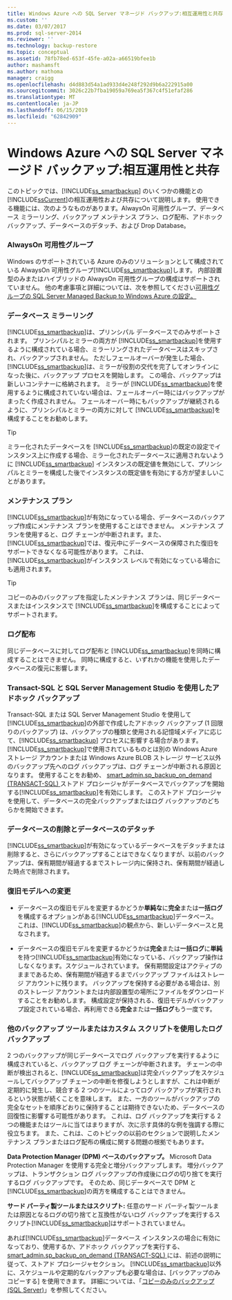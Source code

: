 ```yaml
---
title: Windows Azure への SQL Server マネージド バックアップ:相互運用性と共存 |Microsoft Docs
ms.custom: ''
ms.date: 03/07/2017
ms.prod: sql-server-2014
ms.reviewer: ''
ms.technology: backup-restore
ms.topic: conceptual
ms.assetid: 78fb78ed-653f-45fe-a02a-a66519bfee1b
author: mashamsft
ms.author: mathoma
manager: craigg
ms.openlocfilehash: d4d883d54a1ad933d4e248f292d9b6a222915a00
ms.sourcegitcommit: 3026c22b7fba19059a769ea5f367c4f51efaf286
ms.translationtype: MT
ms.contentlocale: ja-JP
ms.lasthandoff: 06/15/2019
ms.locfileid: "62842909"
---
```

# <a name="sql-server-managed-backup-to-windows-azure-interoperability-and-coexistence"></a>Windows Azure への SQL Server マネージド バックアップ:相互運用性と共存
  このトピックでは、[!INCLUDE[ss_smartbackup](../includes/ss-smartbackup-md.md)] のいくつかの機能との [!INCLUDE[ssCurrent](../includes/sscurrent-md.md)]の相互運用性および共存について説明します。 使用できる機能には、次のようなものがあります。AlwaysOn 可用性グループ、データベース ミラーリング、バックアップ メンテナンス プラン、ログ配布、アドホック バックアップ、データベースのデタッチ、および Drop Database。  
  
### <a name="alwayson-availability-groups"></a>AlwaysOn 可用性グループ  
 Windows のサポートされている Azure のみのソリューションとして構成されている AlwaysOn 可用性グループ[!INCLUDE[ss_smartbackup](../includes/ss-smartbackup-md.md)]します。 内部設置型のみまたはハイブリッドの AlwaysOn 可用性グループの構成はサポートされていません。 他の考慮事項と詳細については、次を参照してください[可用性グループの SQL Server Managed Backup to Windows Azure の設定。](../../2014/database-engine/setting-up-sql-server-managed-backup-to-windows-azure-for-availability-groups.md)  
  
### <a name="database-mirroring"></a>データベース ミラーリング  
 [!INCLUDE[ss_smartbackup](../includes/ss-smartbackup-md.md)]は、プリンシパル データベースでのみサポートされます。 プリンシパルとミラーの両方が [!INCLUDE[ss_smartbackup](../includes/ss-smartbackup-md.md)]を使用するように構成されている場合、ミラーリングされたデータベースはスキップされ、バックアップされません。 ただしフェールオーバーが発生した場合、[!INCLUDE[ss_smartbackup](../includes/ss-smartbackup-md.md)]は、ミラーが役割の交代を完了してオンラインになった後に、バックアップ プロセスを開始します。 この場合、バックアップは新しいコンテナーに格納されます。 ミラーが [!INCLUDE[ss_smartbackup](../includes/ss-smartbackup-md.md)]を使用するように構成されていない場合は、フェールオーバー時にはバックアップがまったく作成されません。 フェールオーバー時にもバックアップが継続されるように、プリンシパルとミラーの両方に対して [!INCLUDE[ss_smartbackup](../includes/ss-smartbackup-md.md)]を構成することをお勧めします。  
  
> [!TIP]  
>  ミラー化されたデータベースを [!INCLUDE[ss_smartbackup](../includes/ss-smartbackup-md.md)]の既定の設定でインスタンス上に作成する場合、ミラー化されたデータベースに適用されないように [!INCLUDE[ss_smartbackup](../includes/ss-smartbackup-md.md)] インスタンスの既定値を無効にして、プリンシパルとミラーを構成した後でインスタンスの既定値を有効にする方が望ましいことがあります。  
  
### <a name="maintenance-plan"></a>メンテナンス プラン  
 [!INCLUDE[ss_smartbackup](../includes/ss-smartbackup-md.md)]が有効になっている場合、データベースのバックアップ作成にメンテナンス プランを使用することはできません。 メンテナンス プランを使用すると、ログ チェーンが中断されます。また、[!INCLUDE[ss_smartbackup](../includes/ss-smartbackup-md.md)]では、復元中にデータベースの保障された復旧をサポートできなくなる可能性があります。 これは、[!INCLUDE[ss_smartbackup](../includes/ss-smartbackup-md.md)]がインスタンス レベルで有効になっている場合にも適用されます。  
  
> [!TIP]  
>  コピーのみのバックアップを指定したメンテナンス プランは、同じデータベースまたはインスタンスで [!INCLUDE[ss_smartbackup](../includes/ss-smartbackup-md.md)]を構成することによってサポートされます。  
  
### <a name="log-shipping"></a>ログ配布  
 同じデータベースに対してログ配布と [!INCLUDE[ss_smartbackup](../includes/ss-smartbackup-md.md)]を同時に構成することはできません。 同時に構成すると、いずれかの機能を使用したデータベースの復元に影響します。  
  
### <a name="ad-hoc-backups-using-transact-sql-and-sql-server-management-studio"></a>Transact-SQL と SQL Server Management Studio を使用したアドホック バックアップ  
 Transact-SQL または SQL Server Management Studio を使用して [!INCLUDE[ss_smartbackup](../includes/ss-smartbackup-md.md)]の外部で作成したアドホック バックアップ (1 回限りのバックアップ) は、バックアップの種類と使用される記憶域メディアに応じて、[!INCLUDE[ss_smartbackup](../includes/ss-smartbackup-md.md)] プロセスに影響する場合があります。 [!INCLUDE[ss_smartbackup](../includes/ss-smartbackup-md.md)]で使用されているものとは別の Windows Azure ストレージ アカウントまたは Windows Azure BLOB ストレージ サービス以外のバックアップ先へのログ バックアップは、ログ チェーンが中断される原因となります。 使用することをお勧め、 [smart_admin.sp_backup_on_demand &#40;TRANSACT-SQL&#41; ](/sql/relational-databases/system-stored-procedures/managed-backup-sp-backup-on-demand-transact-sql)ストアド プロシージャがデータベースでバックアップを開始する[!INCLUDE[ss_smartbackup](../includes/ss-smartbackup-md.md)]を有効にします。 このストアド プロシージャを使用して、データベースの完全バックアップまたはログ バックアップのどちらかを開始できます。  
  
### <a name="drop-database-and-detach-database"></a>データベースの削除とデータベースのデタッチ  
 [!INCLUDE[ss_smartbackup](../includes/ss-smartbackup-md.md)]が有効になっているデータベースをデタッチまたは削除すると、さらにバックアップすることはできなくなりますが、以前のバックアップは、保有期間が経過するまでストレージ内に保持され、保有期間が経過した時点で削除されます。  
  
### <a name="changes-to-recovery-model"></a>復旧モデルへの変更  
  
-   データベースの復旧モデルを変更するかどうか**単純な**に**完全**または**一括ログ**を構成するオプションがある[!INCLUDE[ss_smartbackup](../includes/ss-smartbackup-md.md)]データベース。 これは、[!INCLUDE[ss_smartbackup](../includes/ss-smartbackup-md.md)]の観点から、新しいデータベースと見なされます。  
  
-   データベースの復旧モデルを変更するかどうかは**完全**または**一括ログ**に**単純**を持つ[!INCLUDE[ss_smartbackup](../includes/ss-smartbackup-md.md)]有効になっている、バックアップ操作はしなくなります。スケジュールされています。 保有期間設定はアクティブのままであるため、保有期間が経過するまでバックアップ ファイルはストレージ アカウントに残ります。 バックアップを保持する必要がある場合は、別のストレージ アカウントまたは内部設置型の場所にファイルをダウンロードすることをお勧めします。 構成設定が保持される、復旧モデルがバックアップ設定されている場合、再利用できる**完全**または**一括ログ**もう一度です。  
  
### <a name="log-backups-using-other-backup-tools-or-custom-scripts"></a>他のバックアップ ツールまたはカスタム スクリプトを使用したログ バックアップ  
 2 つのバックアップが同じデータベースでログ バックアップを実行するように構成されていると、バックアップ ログ チェーンが中断されます。 チェーンの中断が検出されると、[!INCLUDE[ss_smartbackup](../includes/ss-smartbackup-md.md)]は完全バックアップをスケジュールしてバックアップ チェーンの中断を修復しようとしますが、これは中断が定期的に発生し、競合する 2 つのツールによってログ バックアップが実行されるという状態が続くことを意味します。 また、一方のツールがバックアップの完全なセットを順序どおりに保持することは期待できないため、データベースの回復性に影響する可能性があります。 これは、ログ バックアップを実行する 2 つの機能またはツールに当てはまりますが、次に示す具体的な例を強調する際に役立ちます。 また、これは、このトピックの以前のセクションで説明したメンテナンス プランまたはログ配布の構成に関する問題の根拠でもあります。  
  
 **Data Protection Manager (DPM) ベースのバックアップ。** Microsoft Data Protection Manager を使用する完全と増分バックアップします。 増分バックアップは、トランザクション ログ バックアップの作成後にログの切り捨てを実行するログ バックアップです。 そのため、同じデータベースで DPM と [!INCLUDE[ss_smartbackup](../includes/ss-smartbackup-md.md)]の両方を構成することはできません。  
  
 **サード パーティ製ツールまたはスクリプト:** 任意のサード パーティ製ツールまたは原因となるログの切り捨てと互換性がないログ バックアップを実行するスクリプト[!INCLUDE[ss_smartbackup](../includes/ss-smartbackup-md.md)]はサポートされていません。  
  
 あれば[!INCLUDE[ss_smartbackup](../includes/ss-smartbackup-md.md)]データベース インスタンスの場合に有効になっており、使用するか、アドホック バックアップを実行する、 [smart_admin.sp_backup_on_demand &#40;TRANSACT-SQL&#41; ](/sql/relational-databases/system-stored-procedures/managed-backup-sp-backup-on-demand-transact-sql)には、前述の説明に従って、ストアド プロシージャセクション。 [!INCLUDE[ss_smartbackup](../includes/ss-smartbackup-md.md)]以外に、スケジュールや定期的なバックアップも必要な場合は、[バックアップのみコピーする] を使用できます。  詳細については、「[コピーのみのバックアップ &#40;SQL Server&#41;](../relational-databases/backup-restore/copy-only-backups-sql-server.md)」を参照してください。  
  
  
